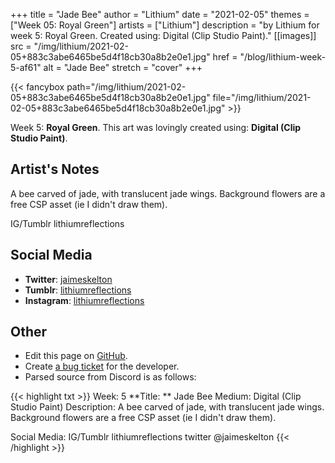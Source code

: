 +++
title =       "Jade Bee"
author =      "Lithium"
date =        "2021-02-05"
themes =      ["Week 05: Royal Green"]
artists =     ["Lithium"]
description = "by Lithium for week 5: Royal Green. Created using: Digital (Clip Studio Paint)."
[[images]]
              src = "/img/lithium/2021-02-05+883c3abe6465be5d4f18cb30a8b2e0e1.jpg"
              href = "/blog/lithium-week-5-af61"
              alt = "Jade Bee"
              stretch = "cover"
+++


{{< fancybox path="/img/lithium/2021-02-05+883c3abe6465be5d4f18cb30a8b2e0e1.jpg" file="/img/lithium/2021-02-05+883c3abe6465be5d4f18cb30a8b2e0e1.jpg" >}}


Week 5: **Royal Green**. This art was lovingly created using: **Digital (Clip Studio Paint)**.

## Artist's Notes

A bee carved of jade, with translucent jade wings. Background flowers are a free CSP asset (ie I didn't draw them).

IG/Tumblr lithiumreflections

## Social Media

- **Twitter**: <a href='https://twitter.com/jaimeskelton' target='_blank'>jaimeskelton</a>
- **Tumblr**: <a href='https://lithiumreflections.tumblr.com' target='_blank'>lithiumreflections</a>
- **Instagram**: <a href='https://instagram.com/lithiumreflections' target='_blank'>lithiumreflections</a>


## Other

- Edit this page on [GitHub](https://github.com/teaminkling/web-refresh/edit/main/blog/content/blog/lithium-week-5-af61.md).
- Create [a bug ticket](https://github.com/teaminkling/web-refresh/issues/new?assignees=&labels=bug&template=problem-report.md&title=) for the developer.
- Parsed source from Discord is as follows:

{{< highlight txt >}}
Week: 5
**Title:  ** Jade Bee
Medium: Digital (Clip Studio Paint)
Description: A bee carved of jade, with translucent jade wings. Background flowers are a free CSP asset (ie I didn't draw them).

Social Media: IG/Tumblr lithiumreflections twitter @jaimeskelton
{{< /highlight >}}